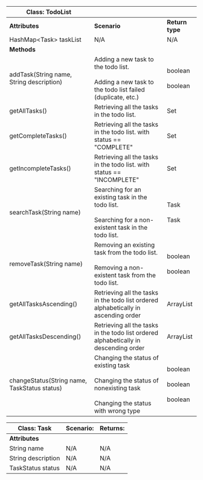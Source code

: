 | Class: TodoList                              |                                                                                                                               |                                       |
|----------------------------------------------|-------------------------------------------------------------------------------------------------------------------------------|---------------------------------------|
| **Attributes**                               | **Scenario**                                                                                                                  | **Return type**                       |
| HashMap\<Task\> taskList                     | N/A                                                                                                                           | N/A                                   |
| **Methods**                                  |                                                                                                                               |                                       |
| addTask(String name, String description)     | Adding a new task to the todo list.<br><br>Adding a new task to the todo list failed (duplicate, etc.)                        | boolean<br><br>boolean                |
| getAllTasks()                                | Retrieving all the tasks in the todo list.                                                                                    | Set<String>               |
| getCompleteTasks()                           | Retrieving all the tasks in the todo list. with status == "COMPLETE"                                                          | Set<String>               |
| getIncompleteTasks()                         | Retrieving all the tasks in the todo list. with status == "INCOMPLETE"                                                        | Set<String>               |
| searchTask(String name)                      | Searching for an existing task in the todo list.<br><br>Searching for a non-existent task in the todo list.                   | Task<br><br>Task                      |
| removeTask(String name)                      | Removing an existing task from the todo list.<br><br>Removing a non-existent task from the todo list.                         | boolean<br><br>boolean                |
| getAllTasksAscending()                       | Retrieving all the tasks in the todo list ordered alphabetically in ascending order                                           | ArrayList<String>               |
| getAllTasksDescending()                      | Retrieving all the tasks in the todo list ordered alphabetically in descending order                                          | ArrayList<String>               |
| changeStatus(String name, TaskStatus status) | Changing the status of existing task<br><br>Changing the status of nonexisting task<br><br>Changing the status with wrong type | boolean<br><br>boolean<br><br>boolean |


| Class: Task                              | Scenario:                                                                                                                      | Returns:                     |
|------------------------------------------|--------------------------------------------------------------------------------------------------------------------------------|------------------------------|
| **Attributes**                           |                                                                                                                                |                              |
| String name                              | N/A                                                                                                                            | N/A                          |
| String description                       | N/A                                                                                                                            | N/A                          |
| TaskStatus status                        | N/A                                                                                                                            | N/A                          |
